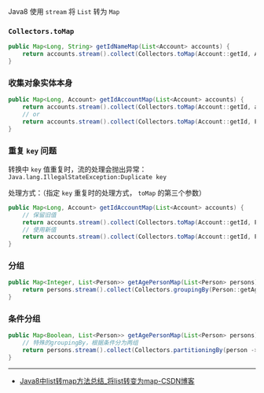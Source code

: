 Java8 使用 `stream` 将 `List` 转为 `Map`

### `Collectors.toMap`

```java
public Map<Long, String> getIdNameMap(List<Account> accounts) {
    return accounts.stream().collect(Collectors.toMap(Account::getId, Account::getUsername));
}
```

### 收集对象实体本身

```java
public Map<Long, Account> getIdAccountMap(List<Account> accounts) {
    return accounts.stream().collect(Collectors.toMap(Account::getId, account -> account));
    // or
    return accounts.stream().collect(Collectors.toMap(Account::getId, Function.identity()));
}
```

### 重复 `key` 问题

转换中 `key` 值重复时，流的处理会抛出异常：`Java.lang.IllegalStateException:Duplicate key`

处理方式：（指定 `key` 重复时的处理方式， `toMap` 的第三个参数）

```java
public Map<Long, Account> getIdAccountMap(List<Account> accounts) {
    // 保留旧值
    return accounts.stream().collect(Collectors.toMap(Account::getId, Function.identity(), (k1, k2) -> k1));
    // 使用新值
    return accounts.stream().collect(Collectors.toMap(Account::getId, Function.identity(), (k1, k2) -> k2));
}
```

### 分组

```java
public Map<Integer, List<Person>> getAgePersonMap(List<Person> persons) {
    return persons.stream().collect(Collectors.groupingBy(Person::getAge));
}
```

### 条件分组

```java
public Map<Boolean, List<Person>> getAgePersonMap(List<Person> persons) {
    // 特殊的groupingBy，根据条件分为两组
    return persons.stream().collect(Collectors.partitioningBy(person -> person.getAge() < 18));
}
```

---
- [Java8中list转map方法总结_将list转变为map-CSDN博客](https://blog.csdn.net/zlj1217/article/details/81611834)
